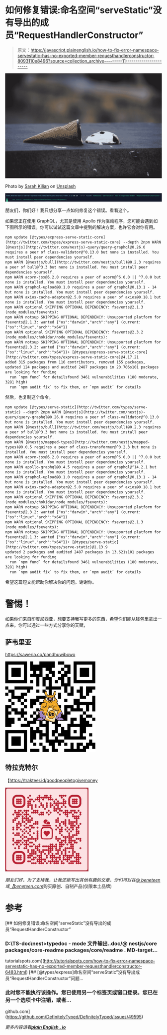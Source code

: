 # 如何修复错误:命名空间“serveStatic”没有导出的成员“RequestHandlerConstructor”

> 原文：<https://javascript.plainenglish.io/how-to-fix-error-namespace-servestatic-has-no-exported-member-requesthandlerconstructor-8093110e8496?source=collection_archive---------11----------------------->

![](img/f5a8dd873e68f2adc2e8043a4a3e99a2.png)

Photo by [Sarah Kilian](https://unsplash.com/@rojekilian?utm_source=medium&utm_medium=referral) on [Unsplash](https://unsplash.com?utm_source=medium&utm_medium=referral)

![](img/e8ebe08841bd03f72de900ea0f2ff83f.png)

朋友们，你们好！我只想分享一点如何修复这个错误。看看这个。

如果您正在使用 GraphQL，尤其是使用 Apollo 作为驱动程序，您可能会遇到如下图所示的错误。你可以试试这篇文章中提到的解决方案，也许它会对你有用。

```
npm update [@types/express-serve-static-core](http://twitter.com/types/express-serve-static-core) --depth 2npm WARN [@nestjs](http://twitter.com/nestjs)-query/query-graphql@0.26.0 requires a peer of class-validator@^0.13.0 but none is installed. You must install peer dependencies yourself.
npm WARN [@nestjs/bull](http://twitter.com/nestjs/bull)@0.2.3 requires a peer of bull@^3.3 but none is installed. You must install peer dependencies yourself.
npm WARN acorn-jsx@5.2.0 requires a peer of acorn@^6.0.0 || ^7.0.0 but none is installed. You must install peer dependencies yourself.
npm WARN graphql-upload@8.1.0 requires a peer of graphql@0.13.1 - 14 but none is installed. You must install peer dependencies yourself.
npm WARN axios-cache-adapter@2.5.0 requires a peer of axios@0.18.1 but none is installed. You must install peer dependencies yourself.
npm WARN optional SKIPPING OPTIONAL DEPENDENCY: fsevents@2.1.3 (node_modules/fsevents):
npm WARN notsup SKIPPING OPTIONAL DEPENDENCY: Unsupported platform for fsevents@2.1.3: wanted {"os":"darwin","arch":"any"} (current: {"os":"linux","arch":"x64"})
npm WARN optional SKIPPING OPTIONAL DEPENDENCY: fsevents@2.3.2 (node_modules/chokidar/node_modules/fsevents):
npm WARN notsup SKIPPING OPTIONAL DEPENDENCY: Unsupported platform for fsevents@2.3.2: wanted {"os":"darwin","arch":"any"} (current: {"os":"linux","arch":"x64"})+ [@types/express-serve-static-core](http://twitter.com/types/express-serve-static-core)@4.17.21
added 315 packages from 116 contributors, removed 155 packages, updated 124 packages and audited 2487 packages in 20.706s101 packages are looking for funding
  run `npm fund` for detailsfound 3461 vulnerabilities (180 moderate, 3281 high)
  run `npm audit fix` to fix them, or `npm audit` for details
```

然后，也复制这个命令。

```
npm update [@types/serve-static](http://twitter.com/types/serve-static) --depth 2npm WARN [@nestjs](http://twitter.com/nestjs)-query/query-graphql@0.26.0 requires a peer of class-validator@^0.13.0 but none is installed. You must install peer dependencies yourself.
npm WARN [@nestjs/bull](http://twitter.com/nestjs/bull)@0.2.3 requires a peer of bull@^3.3 but none is installed. You must install peer dependencies yourself.
npm WARN [@nestjs/mapped-types](http://twitter.com/nestjs/mapped-types)@0.0.5 requires a peer of class-transformer@^0.2.3 but none is installed. You must install peer dependencies yourself.
npm WARN acorn-jsx@5.2.0 requires a peer of acorn@^6.0.0 || ^7.0.0 but none is installed. You must install peer dependencies yourself.
npm WARN apollo-graphql@0.4.5 requires a peer of graphql@^14.2.1 but none is installed. You must install peer dependencies yourself.
npm WARN graphql-upload@8.1.0 requires a peer of graphql@0.13.1 - 14 but none is installed. You must install peer dependencies yourself.
npm WARN axios-cache-adapter@2.5.0 requires a peer of axios@0.18.1 but none is installed. You must install peer dependencies yourself.
npm WARN optional SKIPPING OPTIONAL DEPENDENCY: fsevents@2.3.2 (node_modules/chokidar/node_modules/fsevents):
npm WARN notsup SKIPPING OPTIONAL DEPENDENCY: Unsupported platform for fsevents@2.3.2: wanted {"os":"darwin","arch":"any"} (current: {"os":"linux","arch":"x64"})
npm WARN optional SKIPPING OPTIONAL DEPENDENCY: fsevents@2.1.3 (node_modules/fsevents):
npm WARN notsup SKIPPING OPTIONAL DEPENDENCY: Unsupported platform for fsevents@2.1.3: wanted {"os":"darwin","arch":"any"} (current: {"os":"linux","arch":"x64"})+ [@types/serve-static](http://twitter.com/types/serve-static)@1.13.9
updated 2 packages and audited 2487 packages in 13.621s101 packages are looking for funding
  run `npm fund` for detailsfound 3461 vulnerabilities (180 moderate, 3281 high)
  run `npm audit fix` to fix them, or `npm audit` for details
```

希望这篇短文能帮助你解决你的问题。谢谢你。

# 警惕！

如果你们来自印度尼西亚，想要支持我写更多的东西，希望你们能从钱包里拿出一点来。你可以通过一些方式分享你的天赋，

## 萨韦里亚

https://saweria.co/pandhuwibowo

![](img/0089e6c52b43886c90f7f853a7b8a73b.png)

## 特拉克特尔

【https://trakteer.id/goodpeopletogivemoney 

![](img/d26e4901a3c5106b7c99a3c8a99d74a0.png)

*朋友们好，为了支持我，让我还能写出其他有趣的文章，你们可以在*[*@ beneteen*](http://twitter.com/beneteen)*或*[*【beneteen.com*](https://beneteen.com/)购买原创、自制产品(仅限本土品牌)

# 参考

[](http://tutorialspots.com/how-to-fix-error-namespace-servestatic-has-no-exported-member-requesthandlerconstructor-6483.html) [## 如何修复错误:命名空间“serveStatic”没有导出的成员“RequestHandlerConstructor”

### D:\TS-doc\nest>typedoc - mode 文件输出..doc/@ nestjs/core packages/core-readme packages/core/readme . MD-target…

tutorialspots.com](http://tutorialspots.com/how-to-fix-error-namespace-servestatic-has-no-exported-member-requesthandlerconstructor-6483.html) [](https://github.com/DefinitelyTyped/DefinitelyTyped/issues/49595) [## [@types/express]命名空间“serveStatic”没有导出成员“RequestHandlerConstructor”问题…

### 此时您不能执行该操作。您已使用另一个标签页或窗口登录。您已在另一个选项卡中注销，或者…

github.com](https://github.com/DefinitelyTyped/DefinitelyTyped/issues/49595) 

*更多内容请看*[***plain English . io***](http://plainenglish.io/)